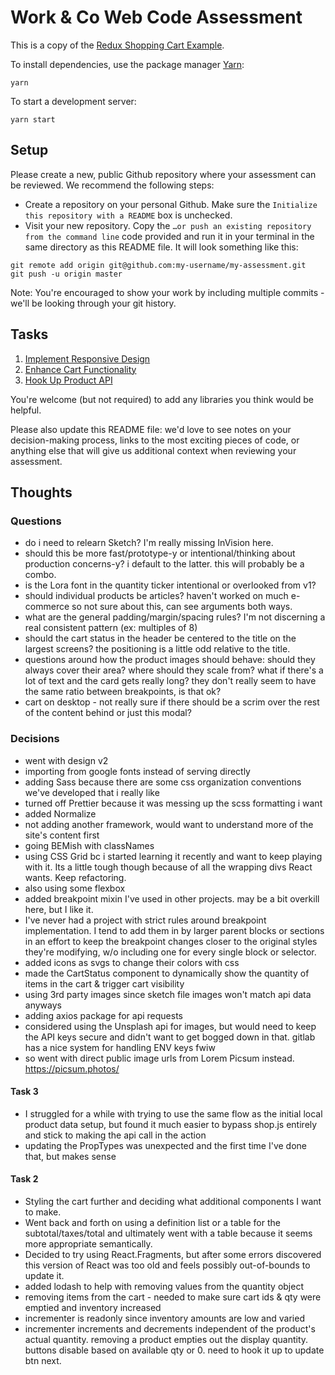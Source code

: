 # Work & Co Web Code Assessment

This is a copy of the [Redux Shopping Cart Example](https://github.com/reactjs/redux/tree/master/examples/shopping-cart).

To install dependencies, use the package manager [Yarn](https://yarnpkg.com/en/):

```
yarn
```

To start a development server:

```
yarn start
```

## Setup

Please create a new, public Github repository where your assessment can be reviewed. We recommend the following steps:

- Create a repository on your personal Github. Make sure the `Initialize this repository with a README` box is unchecked.
- Visit your new repository. Copy the `…or push an existing repository from the command line` code provided and run it in your terminal in the same directory as this README file. It will look something like this:

```
git remote add origin git@github.com:my-username/my-assessment.git
git push -u origin master
```

Note: You're encouraged to show your work by including multiple commits - we'll be looking through your git history.

## Tasks

1. [Implement Responsive Design](/tasks/01-responsive-design.md)
2. [Enhance Cart Functionality](/tasks/02-cart-enhancements.md)
3. [Hook Up Product API](/tasks/03-product-api.md)

You're welcome (but not required) to add any libraries you think would be helpful.

Please also update this README file: we'd love to see notes on your decision-making process, links to the most exciting pieces of code, or anything else that will give us additional context when reviewing your assessment.

## Thoughts

### Questions

- do i need to relearn Sketch? I'm really missing InVision here.
- should this be more fast/prototype-y or intentional/thinking about production concerns-y? i default to the latter. this will probably be a combo.
- is the Lora font in the quantity ticker intentional or overlooked from v1?
- should individual products be articles? haven't worked on much e-commerce so not sure about this, can see arguments both ways.
- what are the general padding/margin/spacing rules? I'm not discerning a real consistent pattern (ex: multiples of 8)
- should the cart status in the header be centered to the title on the largest screens? the positioning is a little odd relative to the title.
- questions around how the product images should behave: should they always cover their area? where should they scale from? what if there's a lot of text and the card gets really long? they don't really seem to have the same ratio between breakpoints, is that ok?
- cart on desktop - not really sure if there should be a scrim over the rest of the content behind or just this modal?


### Decisions

- went with design v2
- importing from google fonts instead of serving directly
- adding Sass because there are some css organization conventions we've developed that i really like
- turned off Prettier because it was messing up the scss formatting i want
- added Normalize
- not adding another framework, would want to understand more of the site's content first
- going BEMish with classNames
- using CSS Grid bc i started learning it recently and want to keep playing with it. Its a little tough though because of all the wrapping divs React wants. Keep refactoring.
- also using some flexbox
- added breakpoint mixin I've used in other projects. may be a bit overkill here, but I like it.
- I've never had a project with strict rules around breakpoint implementation. I tend to add them in by larger parent blocks or sections in an effort to keep the breakpoint changes closer to the original styles they're modifying, w/o including one for every single block or selector.
- added icons as svgs to change their colors with css
- made the CartStatus component to dynamically show the quantity of items in the cart & trigger cart visibility
- using 3rd party images since sketch file images won't match api data anyways
- adding axios package for api requests
- considered using the Unsplash api for images, but would need to keep the API keys secure and didn't want to get bogged down in that. gitlab has a nice system for handling ENV keys fwiw
- so went with direct public image urls from Lorem Picsum instead. https://picsum.photos/


#### Task 3
- I struggled for a while with trying to use the same flow as the initial local product data setup, but found it much easier to bypass shop.js entirely and stick to making the api call in the action
- updating the PropTypes was unexpected and the first time I've done that, but makes sense


#### Task 2
- Styling the cart further and deciding what additional components I want to make.
- Went back and forth on using a definition list or a table for the subtotal/taxes/total and ultimately went with a table because it seems more appropriate semantically.
- Decided to try using React.Fragments, but after some errors discovered this version of React was too old and feels possibly out-of-bounds to update it.
- added lodash to help with removing values from the quantity object
- removing items from the cart - needed to make sure cart ids & qty were emptied and inventory increased
- incrementer is readonly since inventory amounts are low and varied
- incrementer increments and decrements independent of the product's actual quantity. removing a product empties out the display quantity. buttons disable based on available qty or 0. need to hook it up to update btn next.
